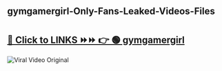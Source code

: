 
 ## gymgamergirl-Only-Fans-Leaked-Videos-Files

# <h2><a href="https://mediaupload.pro?gymgamergirl">🔗 Click to LINKS ⏩⏩ 👉 🟢 gymgamergirl </a></h2>

<a href="https://mediaupload.pro?gymgamergirl" rel="nofollow" data-target="animated-image.originalLink"><img src="https://i.ibb.co.com/xMMVF88/686577567.gif" alt="Viral Video Original" style="max-width: 100%; display: inline-block;" data-target="animated-image.originalImage"></a>